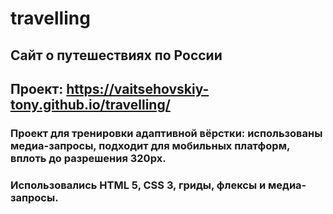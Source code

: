# travelling

## Сайт о путешествиях по России
## Проект: https://vaitsehovskiy-tony.github.io/travelling/

### Проект для тренировки адаптивной вёрстки: использованы медиа-запросы, подходит для мобильных платформ, вплоть до разрешения 320px. 

### Использовались HTML 5, CSS 3, гриды, флексы и медиа-запросы. 